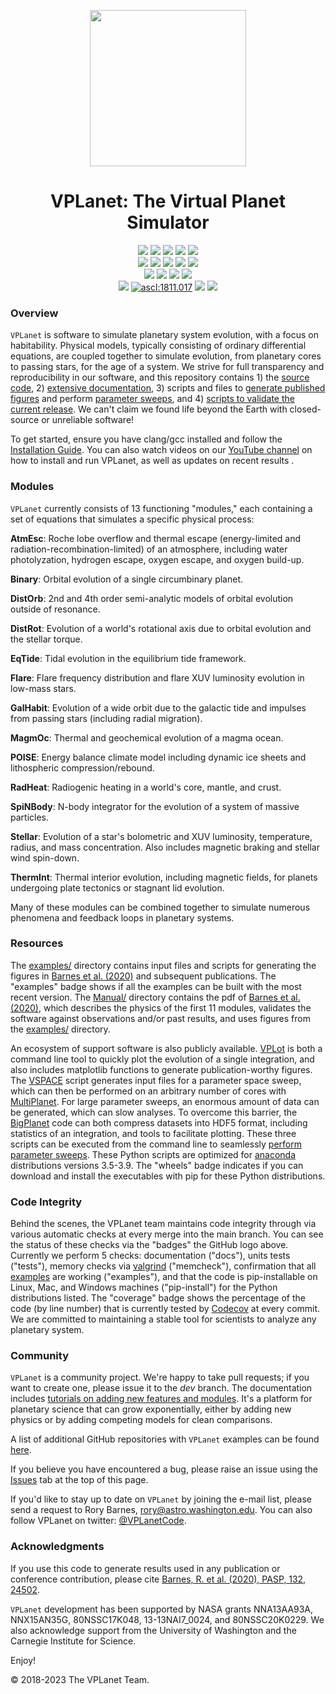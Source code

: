 <p align="center">
  <img width = "250" src="docs/VPLanetLogo.png?raw=true"/>
</p>

<h1 align="center">VPLanet: The Virtual Planet Simulator</h1>

<p align="center">
  <a href="https://VirtualPlanetaryLaboratory.github.io/vplanet"><img src="https://img.shields.io/badge/Read-the_docs-blue.svg?style=flat"></a>
  <a href="https://github.com/VirtualPlanetaryLaboratory/vplanet/actions/workflows/docs.yml">
  <img src="https://github.com/VirtualPlanetaryLaboratory/vplanet/actions/workflows/docs.yml/badge.svg"></a>
  <a href="https://ui.adsabs.harvard.edu/abs/2019arXiv190506367B/abstract"><img src="https://img.shields.io/badge/Read-the_paper-darkgreen.svg?style=flat"></a>
  <a href="https://VirtualPlanetaryLaboratory.github.io/vplanet/conduct.html"><img src="https://img.shields.io/badge/Code%20of-Conduct-7d93c7.svg"></a>
  <a href="https://www.youtube.com/@VPLanetCode/playlists"><img src="https://img.shields.io/badge/You-Tube-darkred.svg"></a><br>
  <img src="https://img.shields.io/badge/Unit%20Tests-14,440-darkblue.svg"></a>
  <a href="https://github.com/VirtualPlanetaryLaboratory/vplanet/actions/workflows/tests.yml">
  <img src="https://github.com/VirtualPlanetaryLaboratory/vplanet/actions/workflows/tests.yml/badge.svg"></a>
  <img src="https://img.shields.io/badge/Memory%20Checks-43-darkblue.svg"></a>
  <a href="https://github.com/VirtualPlanetaryLaboratory/vplanet/actions/workflows/memcheck.yml">
  <img src="https://github.com/VirtualPlanetaryLaboratory/vplanet/actions/workflows/memcheck.yml/badge.svg"></a>
  <a href="https://codecov.io/gh/VirtualPlanetaryLaboratory/vplanet">
  <img src="https://codecov.io/gh/VirtualPlanetaryLaboratory/vplanet/branch/master/graph/badge.svg?token=3LFJQO1M6H"><br>
  <a href="examples"><img src="https://img.shields.io/badge/Examples-42-darkblue.svg"></a>
  <a href="https://github.com/VirtualPlanetaryLaboratory/vplanet/actions/workflows/examples.yml">
  <img src="https://github.com/VirtualPlanetaryLaboratory/vplanet/actions/workflows/examples.yml/badge.svg"></a>
  <img src="https://img.shields.io/badge/Python-3.6%20--%203.11-7d93c7.svg"></a>
  <a href="https://github.com/VirtualPlanetaryLaboratory/vplanet/actions/workflows/pip-install.yml">
  <img src="https://github.com/VirtualPlanetaryLaboratory/vplanet/actions/workflows/pip-install.yml/badge.svg"></a><br>
  <img src = "https://img.shields.io/badge/Platforms-Linux_|%20macOS_|%20Windows10-darkgreen.svg?style=flat">
  <a href="http://ascl.net/1811.017"><img src="https://img.shields.io/badge/ASCL-1811.017-orange.svg?colorB=orange" alt="ascl:1811.017" /></a>
  <a href="https://emac.gsfc.nasa.gov"><img src="https://img.shields.io/badge/EMAC-2207%E2%80%94138-blue.svg"></a>
  <a href="LICENSE"><img src="https://img.shields.io/badge/License-MIT-purple.svg"/></a><br>

  
  </a>
</p>

### Overview

`VPLanet` is software to simulate planetary system evolution, with a focus on habitability. Physical models, typically consisting of ordinary differential equations, are coupled together to simulate evolution, from planetary cores to passing stars, for the age of a system. We strive for full transparency and reproducibility in our software, and this repository contains 1) the [source code](src), 2) [extensive documentation](https://VirtualPlanetaryLaboratory.github.io/vplanet), 3) scripts and files to [generate published figures](examples) and perform [parameter sweeps](https://virtualplanetarylaboratory.github.io/vplanet/parametersweep.html), and 4) [scripts to validate the current release](tests). We can't claim we found life beyond the Earth with closed-source or unreliable software!

To get started, ensure you have clang/gcc installed and follow the [Installation Guide](https://virtualplanetarylaboratory.github.io/vplanet/quickstart.html). You can also watch videos on our [YouTube channel](https://www.youtube.com/@VPLanetCode/playlists) on how to install and run VPLanet, as well as updates on recent results .

### Modules

`VPLanet` currently consists of 13 functioning "modules," each containing a set of equations
that simulates a specific physical process:

**AtmEsc**: Roche lobe overflow and thermal escape (energy-limited and radiation-recombination-limited) of an atmosphere, including water photolyzation, hydrogen
escape, oxygen escape, and oxygen build-up.

**Binary**: Orbital evolution of a single circumbinary planet.

**DistOrb**: 2nd and 4th order semi-analytic models of orbital evolution outside
of resonance.

**DistRot**: Evolution of a world's rotational axis due to orbital evolution and
the stellar torque.

**EqTide**: Tidal evolution in the equilibrium tide framework.

**Flare**: Flare frequency distribution and flare XUV luminosity evolution in low-mass stars.

**GalHabit**: Evolution of a wide orbit due to the galactic tide and impulses from
passing stars (including radial migration).

**MagmOc**: Thermal and geochemical evolution of a magma ocean.

**POISE**: Energy balance climate model including dynamic ice sheets and lithospheric
compression/rebound.

**RadHeat**: Radiogenic heating in a world's core, mantle, and crust.

**SpiNBody**: N-body integrator for the evolution of a system of massive particles.

**Stellar**: Evolution of a star's bolometric and XUV luminosity, temperature, radius, and mass concentration. Also includes magnetic braking and stellar wind spin-down.

**ThermInt**: Thermal interior evolution, including magnetic fields, for planets
undergoing plate tectonics or stagnant lid evolution.

Many of these modules can be combined together to simulate numerous phenomena and feedback loops in planetary systems.

### Resources

The [examples/](examples) directory contains input files and scripts for generating the figures in [Barnes et al. (2020)](https://ui.adsabs.harvard.edu/abs/2020PASP..132b4502B/abstract) and subsequent publications. The "examples" badge shows if all the examples can be built with the most recent version. The [Manual/](Manual) directory contains the pdf of [Barnes et al. (2020)](https://ui.adsabs.harvard.edu/abs/2020PASP..132b4502B/abstract), which describes the physics of the first 11 modules, validates the software against observations and/or past results, and uses figures from the [examples/](examples) directory.

An ecosystem of support software is also publicly available. [VPLot](https://github.com/VirtualPlanetaryLaboratory/vplot) is both a command line tool to quickly plot the evolution of a single integration, and also includes matplotlib functions to generate publication-worthy figures. The [VSPACE](https://github.com/VirtualPlanetaryLaboratory/vspace) script generates input files for a parameter space sweep, which can then be performed on an arbitrary number of cores with [MultiPlanet](https://github.com/VirtualPlanetaryLaboratory/multi-planet). For large parameter sweeps, an enormous amount of data can be generated, which can slow analyses. To overcome this barrier, the [BigPlanet](https://github.com/VirtualPlanetaryLaboratory/bigplanet) code can both compress datasets into HDF5 format, including statistics of an integration, and tools to facilitate plotting. These three scripts can be executed from the command line to seamlessly [perform parameter sweeps](https://virtualplanetarylaboratory.github.io/vplanet/parametersweep.html). These Python scripts are optimized for [anaconda](https://www.anaconda.com/) distributions versions 3.5-3.9. The "wheels" badge indicates if you can download and install the executables with pip for these Python distributions.

### Code Integrity

Behind the scenes, the VPLanet team maintains code integrity through via various automatic checks at every merge into the main branch. You can see the status of these checks via the "badges" the GitHub logo above. Currently we perform 5 checks: documentation ("docs"), units tests ("tests"), memory checks via [valgrind](http://valgrind.org) ("memcheck"), confirmation that all [examples](examples/) are working ("examples"), and that the code is pip-installable on Linux, Mac, and Windows machines ("pip-install") for the Python distributions listed. The "coverage" badge shows the percentage of the code (by line number) that is currently tested by <a href="https://codecov.io/gh/VirtualPlanetaryLaboratory/vplanet">Codecov</a> at every commit. We are committed to maintaining a stable tool for scientists to analyze any planetary system.  

### Community

`VPLanet` is a community project. We're happy to take pull requests; if you want to create one, please issue it to the *dev* branch. The documentation includes [tutorials on adding new features and modules](https://VirtualPlanetaryLaboratory.github.io/vplanet/tutorials.html). It's a platform for planetary science that can grow exponentially, either by adding new physics or by adding competing models for clean comparisons.

A list of additional GitHub repositories with `VPLanet` examples can be found [here](https://VirtualPlanetaryLaboratory.github.io/vplanet/repos.html).

If you believe you have encountered a bug, please raise an issue using the [Issues](https://github.com/VirtualPlanetaryLaboratory/vplanet/issues) tab at the top of this page.

If you'd like to stay up to date on `VPLanet` by joining the e-mail list, please send a request to Rory Barnes, rory@astro.washington.edu. You can also follow VPLanet on twitter: [@VPLanetCode](https://twitter.com/VPLanetCode).

### Acknowledgments

If you use this code to generate results used in any publication or conference contribution, please cite [Barnes, R. et al. (2020), PASP, 132, 24502](https://ui.adsabs.harvard.edu/abs/2020PASP..132b4502B/abstract).

`VPLanet` development has been supported by NASA grants NNA13AA93A, NNX15AN35G, 80NSSC17K048, 13-13NAI7_0024, and 80NSSC20K0229. We also acknowledge support from the University of Washington and the Carnegie Institute for Science.

Enjoy!

© 2018-2023 The VPLanet Team.
